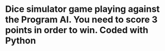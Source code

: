 # Dice simulator game playing against the Program AI. You need to score 3 points in order to win. Coded with Python
